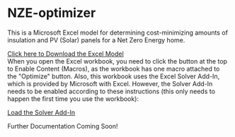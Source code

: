# NZE-optimizer

This is a Microsoft Excel model for determining cost-minimizing amounts of insulation and PV (Solar) panels 
for a Net Zero Energy home.

[Click here to Download the Excel Model](Net_Zero_Optimizer.xlsm?raw=true)  
When you open the Excel workbook, you need to click the button at the top to Enable Content (Macros), as the workbook has one macro attached to the "Optimize" button.  Also, this workbook uses the Excel Solver Add-In, which is provided by Microsoft with Excel.  However, the Solver Add-In needs to be enabled according to these instructions (this only needs to happen the first time you use the workbook):

[Load the Solver Add-In](https://support.office.com/en-us/article/Load-the-Solver-Add-in-612926fc-d53b-46b4-872c-e24772f078ca)

Further Documentation Coming Soon!
